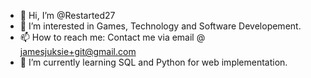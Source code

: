 - 👋 Hi, I’m @Restarted27
- 👀 I’m interested in Games, Technology and Software Developement.
- 📫 How to reach me: Contact me via email @ jamesjuksie+git@gmail.com
- 🌱 I’m currently learning SQL and Python for web implementation.
<!---
Restarted27/Restarted27 is a ✨ special ✨ repository because its `README.md` (this file) appears on your GitHub profile.
You can click the Preview link to take a look at your changes.


- 💞️ I’m looking to collaborate on ...
--->
